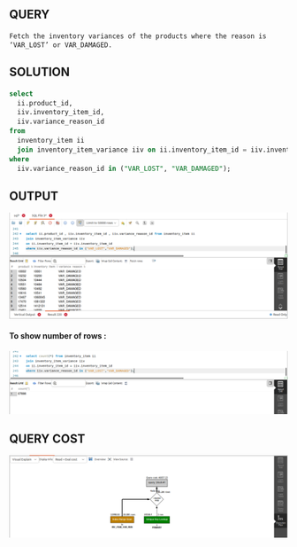 ## QUERY
    
    Fetch the inventory variances of the products where the reason is ‘VAR_LOST’ or VAR_DAMAGED.

## SOLUTION
```sql
select 
  ii.product_id, 
  iiv.inventory_item_id, 
  iiv.variance_reason_id 
from 
  inventory_item ii 
  join inventory_item_variance iiv on ii.inventory_item_id = iiv.inventory_item_id 
where 
  iiv.variance_reason_id in ("VAR_LOST", "VAR_DAMAGED");

```

## OUTPUT

![Alt text](image-20.png)

#### To show number of rows :

![Alt text](image-21.png)

## QUERY COST 

![Alt text](image-22.png)